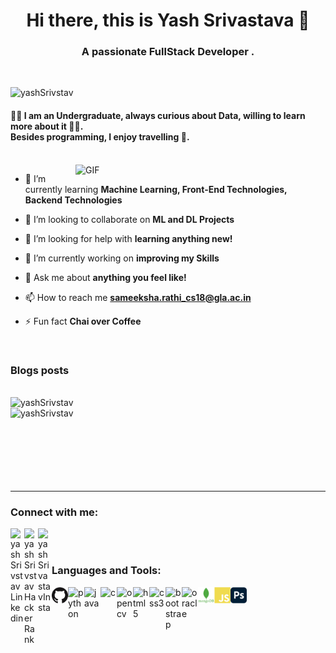 <h1 align="center">Hi there, this is Yash Srivastava 👋</h1>
<h3 align="center">A passionate FullStack Developer .</h3>

<br>

<p align="left"> <img src="https://komarev.com/ghpvc/?username=yashSrivstav" alt="yashSrivstav" /> </p>

#### 👩‍🎓 I am an Undergraduate, always curious about Data, willing to learn more about it 👩‍💻. <br /> Besides programming, I enjoy travelling 🚀.

<br />
<img align="right" alt="GIF" src="https://media1.giphy.com/media/p4NLw3I4U0idi/200.webp?cid=ecf05e47ut5pr45pj9m7x00dco0dgwmqq1so04zmjkqx6daz&rid=200.webp" width="400px" />

- 🌱 I’m currently learning **Machine Learning, Front-End Technologies, Backend Technologies**

- 👯 I’m looking to collaborate on **ML and DL Projects**

- 🤔 I’m looking for help with **learning anything new!**

- 🔭 I’m currently working on **improving my Skills**

- 💬 Ask me about **anything you feel like!**

- 📫 How to reach me **sameeksha.rathi_cs18@gla.ac.in**

- ⚡ Fun fact **Chai over Coffee**

<br>

### Blogs posts
<!-- BLOG-POST-LIST:START -->
<!-- BLOG-POST-LIST:END -->
<br>

<img src="https://github-readme-stats.vercel.app/api/top-langs/?username=yashSrivstav&layout=compact&hide=html&hide_border=true,issues&theme=gruvbox" alt="yashSrivstav" />
<br />
<img align="left" src="https://github-readme-stats.vercel.app/api?username=yashSrivstav&show_icons=true&hide_border=true&count_private=true&hide=prs,issues&theme=gruvbox" alt="yashSrivstav" />
<br />
<br />
<br />
<br />
<br />
<br />
<br />

<hr>

### Connect with me:
<a href="https://www.linkedin.com/in/yashSrivstav/" target="_blank">
  <img align="left" alt="yashSrivstavLinkedin" | Linkedin" title="LinkedIn"  width="22px" src="https://cdn.jsdelivr.net/npm/simple-icons@v3/icons/linkedin.svg"> 
</a>                                                                                                                                     
<a href="https://www.hackerrank.com/_181500829" target="_blank">
  <img align="left" alt="yashSrivstavHackerRank" | HackerRank" title="HackerRank" width="22px" src="https://cdn.jsdelivr.net/npm/simple-icons@v3/icons/hackerrank.svg"> 
</a>               
<a href="https://www.instagram.com/ya_iamraj/" target="_blank">
  <img align="left" alt="yashSrivastavInsta" title="Instagram" width="22px" src="https://cdn.jsdelivr.net/npm/simple-icons@3.0.1/icons/instagram.svg">
</a>
<br />
<br />

### Languages and Tools:
<img align="left" alt="GitHub" title="Github" width="26px" src="https://raw.githubusercontent.com/github/explore/78df643247d429f6cc873026c0622819ad797942/topics/github/github.png" />

<img align="left" alt="python" title="Python" width="26px" src="https://devicons.github.io/devicon/devicon.git/icons/python/python-original.svg" />

<img align="left" alt="java" title="Java" width="26px" src="https://devicons.github.io/devicon/devicon.git/icons/java/java-original-wordmark.svg" />

<img align="left" alt="c" title="C" width="26px" src="https://devicons.github.io/devicon/devicon.git/icons/c/c-original.svg" />

<img align="left" alt="opencv" title="OpenCV" width="26px" src="https://www.vectorlogo.zone/logos/opencv/opencv-icon.svg" width="40" />

<img align="left" alt="html5" title="HTML5" width="26px" src="https://devicons.github.io/devicon/devicon.git/icons/html5/html5-original-wordmark.svg" />

<img align="left" alt="css3" title="CSS3" width="26px" src="https://devicons.github.io/devicon/devicon.git/icons/css3/css3-original-wordmark.svg" />

<img align="left" alt="bootstrap" title="Bootstrap4 & Bootstrap5" width="26px" src="https://devicons.github.io/devicon/devicon.git/icons/bootstrap/bootstrap-plain.svg" /> 

<img align="left" alt="oracle" title="Oracle" width="26px" src="https://devicons.github.io/devicon/devicon.git/icons/oracle/oracle-original.svg" /> 

<img align="left" alt="Mongo" title="Mongo" width="26px" src="https://raw.githubusercontent.com/devicons/devicon/master/icons/mongodb/mongodb-plain-wordmark.svg" /> 

<img align="left" alt="JavaScript" title="JavaScript" width="26px" src="https://raw.githubusercontent.com/devicons/devicon/master/icons/javascript/javascript-plain.svg" /> 

<img align="left" alt="PhotoShop" title="PhotoShop" width="26px" src="https://raw.githubusercontent.com/devicons/devicon/master/icons/photoshop/photoshop-plain.svg" /> 

<br /><br />